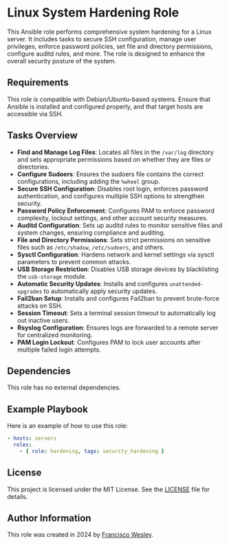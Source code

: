 # Linux System Hardening Role

This Ansible role performs comprehensive system hardening for a Linux server. It includes tasks to secure SSH configuration, manage user privileges, enforce password policies, set file and directory permissions, configure auditd rules, and more. The role is designed to enhance the overall security posture of the system.

## Requirements

This role is compatible with Debian/Ubuntu-based systems. Ensure that Ansible is installed and configured properly, and that target hosts are accessible via SSH.

## Tasks Overview

- **Find and Manage Log Files**: Locates all files in the `/var/log` directory and sets appropriate permissions based on whether they are files or directories.
- **Configure Sudoers**: Ensures the sudoers file contains the correct configurations, including adding the `%wheel` group.
- **Secure SSH Configuration**: Disables root login, enforces password authentication, and configures multiple SSH options to strengthen security.
- **Password Policy Enforcement**: Configures PAM to enforce password complexity, lockout settings, and other account security measures.
- **Auditd Configuration**: Sets up auditd rules to monitor sensitive files and system changes, ensuring compliance and auditing.
- **File and Directory Permissions**: Sets strict permissions on sensitive files such as `/etc/shadow`, `/etc/sudoers`, and others.
- **Sysctl Configuration**: Hardens network and kernel settings via sysctl parameters to prevent common attacks.
- **USB Storage Restriction**: Disables USB storage devices by blacklisting the `usb-storage` module.
- **Automatic Security Updates**: Installs and configures `unattended-upgrades` to automatically apply security updates.
- **Fail2ban Setup**: Installs and configures Fail2ban to prevent brute-force attacks on SSH.
- **Session Timeout**: Sets a terminal session timeout to automatically log out inactive users.
- **Rsyslog Configuration**: Ensures logs are forwarded to a remote server for centralized monitoring.
- **PAM Login Lockout**: Configures PAM to lock user accounts after multiple failed login attempts.

## Dependencies

This role has no external dependencies.

## Example Playbook

Here is an example of how to use this role:

```yaml
- hosts: servers
  roles:
    - { role: hardening, tags: security_hardening }
```

## License

This project is licensed under the MIT License. See the [LICENSE](LICENSE) file for details.

## Author Information
 
This role was created in 2024 by [Francisco Wesley](https://github.com/FWesleycosta).